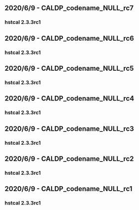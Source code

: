## 2020/6/9 - CALDP_codename_NULL_rc7
### hstcal 2.3.3rc1

## 2020/6/9 - CALDP_codename_NULL_rc6
### hstcal 2.3.3rc1

## 2020/6/9 - CALDP_codename_NULL_rc5
### hstcal 2.3.3rc1

## 2020/6/9 - CALDP_codename_NULL_rc4
### hstcal 2.3.3rc1

## 2020/6/9 - CALDP_codename_NULL_rc3
### hstcal 2.3.3rc1

## 2020/6/9 - CALDP_codename_NULL_rc2
### hstcal 2.3.3rc1

## 2020/6/9 - CALDP_codename_NULL_rc1
### hstcal 2.3.3rc1

